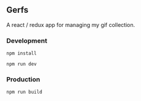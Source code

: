 ## Gerfs

A react / redux app for managing my gif collection.

### Development

```
npm install

npm run dev

```

### Production

```
npm run build
```
